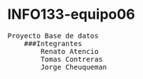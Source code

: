 # INFO133-equipo06 
<pre>
Proyecto Base de datos 
    ###Integrantes 
        Renato Atencio 
        Tomas Contreras 
        Jorge Cheuqueman 
<pre />
